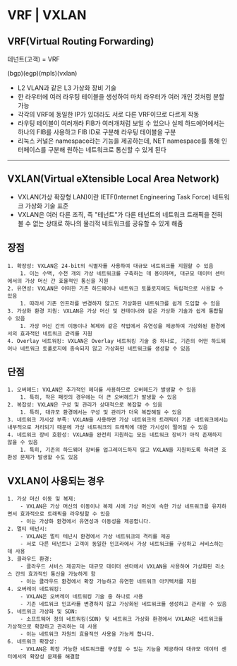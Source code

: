 # VRF | VXLAN

## VRF(Virtual Routing Forwarding)

테넌트(고객) = VRF

(bgp)(egp)(mpls)(vxlan)

- L2 VLAN과 같은 L3 가상화 장비 기술
- 한 라우터에 여러 라우팅 테이블을 생성하여 마치 라우터가 여러 개인 것처럼 분할 가능
- 각각의 VRF에 동일한 IP가 있더라도 서로 다른 VRF이므로 다르게 작동
- 라우팅 테이블이 여러개라 FIB가 여러개처럼 보일 수 있으나 실제 하드에어에서는 하나의  FIB를 사용하고 FIB ID로 구분해 라우팅 테이블을 구분
- 리눅스 커널은 namespace라는 기능을 제공하는데, NET namespace를 통해 인터페이스를 구분해 원하는 네트워크로 통신할 수 있게 된다

---

## VXLAN(Virtual eXtensible Local Area Network)

- VXLAN(가상 확장형 LAN)이란 IETF(Internet Engineering Task Force) 네트워크 가상화 기술 표준
- VXLAN은 여러 다른 조직, 즉 "테넌트"가 다른 테넌트의 네트워크 트래픽을 전혀 볼 수 없는 상태로 하나의 물리적 네트워크를 공유할 수 있게 해줌
## 장점
    
    1. 확장성: VXLAN은 24-bit의 식별자를 사용하여 대규모 네트워크를 지원할 수 있음
        1. 이는 수백, 수천 개의 가상 네트워크를 구축하는 데 용이하며, 대규모 데이터 센터에서의 가상 머신 간 효율적인 통신을 지원
    2. 유연성: VXLAN은 어떠한 기존 하드웨어나 네트워크 토폴로지에도 독립적으로 사용할 수 있음
        1. 따라서 기존 인프라를 변경하지 않고도 가상화된 네트워크를 쉽게 도입할 수 있음
    3. 가상화 환경 지원: VXLAN은 가상 머신 및 컨테이너와 같은 가상화 기술과 쉽게 통합될 수 있음
        1. 가상 머신 간의 이동이나 복제와 같은 작업에서 유연성을 제공하여 가상화된 환경에서의 효과적인 네트워크 관리를 지원
    4. Overlay 네트워킹: VXLAN은 Overlay 네트워킹 기술 중 하나로, 기존의 어떤 하드웨어나 네트워크 토폴로지에 종속되지 않고 가상화된 네트워크를 생성할 수 있음
## 단점
    1. 오버헤드: VXLAN은 추가적인 헤더를 사용하므로 오버헤드가 발생할 수 있음
        1. 특히, 작은 패킷의 경우에는 더 큰 오버헤드가 발생할 수 있음
    2. 복잡성: VXLAN은 구성 및 관리가 상대적으로 복잡할 수 있음
        1. 특히, 대규모 환경에서는 구성 및 관리가 더욱 복잡해질 수 있음
    3. 네트워크 가시성 부족: VXLAN을 사용하면 가상 네트워크의 트래픽이 기존 네트워크에서는 내부적으로 처리되기 때문에 가상 네트워크의 트래픽에 대한 가시성이 떨어질 수 있음
    4. 네트워크 장비 호환성: VXLAN을 완전히 지원하는 모든 네트워크 장비가 아직 존재하지 않을 수 있음
        1. 특히, 기존의 하드웨어 장비를 업그레이드하지 않고 VXLAN을 지원하도록 하려면 호환성 문제가 발생할 수도 있음
    
## VXLAN이 사용되는 경우
    
    1. 가상 머신 이동 및 복제:
        - VXLAN은 가상 머신의 이동이나 복제 시에 가상 머신이 속한 가상 네트워크를 유지하면서 효과적으로 트래픽을 라우팅할 수 있음
        - 이는 가상화 환경에서 유연성과 이동성을 제공합니다.
    2. 멀티 테넌시:
        - VXLAN은 멀티 테넌시 환경에서 가상 네트워크의 격리를 제공
        - 서로 다른 테넌트나 고객이 동일한 인프라에서 가상 네트워크를 구성하고 서비스하는 데 사용
    3. 클라우드 환경:
        - 클라우드 서비스 제공자는 대규모 데이터 센터에서 VXLAN을 사용하여 가상화된 리소스 간의 효과적인 통신을 가능하게 함
        - 이는 클라우드 환경에서 확장 가능하고 유연한 네트워크 아키텍처를 지원
    4. 오버레이 네트워킹:
        - VXLAN은 오버레이 네트워킹 기술 중 하나로 사용
        - 기존 네트워크 인프라를 변경하지 않고 가상화된 네트워크를 생성하고 관리할 수 있음
    5. 네트워크 가상화 및 SDN:
        - 소프트웨어 정의 네트워킹(SDN) 및 네트워크 가상화 환경에서 VXLAN은 네트워크를 가상적으로 확장하고 관리하는 데 사용
        - 이는 네트워크 자원의 효율적인 사용을 가능케 합니다.
    6. 네트워크 확장성:
        - VXLAN은 확장 가능한 네트워크를 구성할 수 있는 기능을 제공하여 대규모 데이터 센터에서의 확장성 문제를 해결함